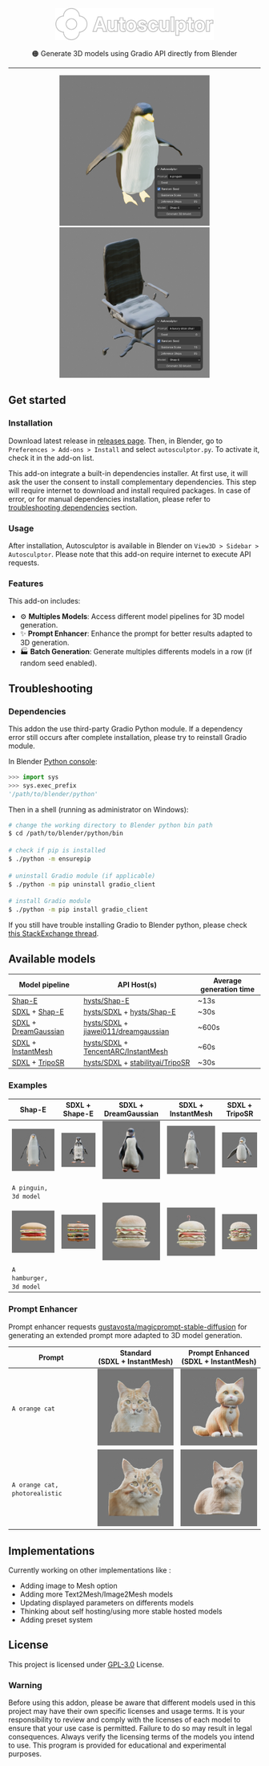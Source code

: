 <p align="center">
  <img src="assets/logo.svg" height="64px" />
</p>
<p align="center">
🟠 Generate 3D models using Gradio API directly from Blender
</p>

---

<p align="center">
  <img src="assets/example_2.png" height="300px" />
  <img src="assets/example_1.png" height="300px" />
</p>

## Get started

### Installation
Download latest release in [releases page](https://github.com/greenmagenta/autosculptor/releases). Then, in Blender, go to `Preferences > Add-ons > Install` and select `autosculptor.py`. To activate it, check it in the add-on list.

This add-on integrate a built-in dependencies installer. At first use, it will ask the user the consent to install complementary dependencies. This step will require internet to download and install required packages. In case of error, or for manual dependencies installation, please refer to [troubleshooting dependencies](#dependencies) section.

### Usage

After installation, Autosculptor is available in Blender on `View3D > Sidebar > Autosculptor`. Please note that this add-on require internet to execute API requests.

### Features

This add-on includes:
- ⚙️ **Multiples Models**: Access different model pipelines for 3D model generation.
- ✨ **Prompt Enhancer**: Enhance the prompt for better results adapted to 3D generation.
- 🏭 **Batch Generation**: Generate multiples differents models in a row (if random seed enabled).

## Troubleshooting

### Dependencies

This addon the use third-party Gradio Python module. If a dependency error still occurs after complete installation, please try to reinstall Gradio module.

In Blender [Python console](https://docs.blender.org/manual/en/latest/editors/python_console.html):
```py
>>> import sys
>>> sys.exec_prefix
'/path/to/blender/python'
```
Then in a shell (running as administrator on Windows):
```bash
# change the working directory to Blender python bin path
$ cd /path/to/blender/python/bin

# check if pip is installed
$ ./python -m ensurepip

# uninstall Gradio module (if applicable)
$ ./python -m pip uninstall gradio_client

# install Gradio module
$ ./python -m pip install gradio_client
```
If you still have trouble installing Gradio to Blender python, please check [this StackExchange thread](https://blender.stackexchange.com/questions/5287/using-3rd-party-python-modules).

## Available models

| Model pipeline | API Host(s) | Average generation time |
|---|---|---|
| [Shap-E](https://github.com/openai/shap-e) | [hysts/Shap-E](https://huggingface.co/spaces/hysts/Shap-E) | ~13s |
| [SDXL](https://huggingface.co/stabilityai/stable-diffusion-xl-base-1.0) + [Shap-E](https://github.com/openai/shap-e) | [hysts/SDXL](https://huggingface.co/spaces/hysts/SDXL) + [hysts/Shap-E](https://huggingface.co/spaces/hysts/Shap-E) | ~30s |
| [SDXL](https://huggingface.co/stabilityai/stable-diffusion-xl-base-1.0) + [DreamGaussian](https://github.com/dreamgaussian/dreamgaussian) | [hysts/SDXL](https://huggingface.co/spaces/hysts/SDXL) + [jiawei011/dreamgaussian](https://huggingface.co/spaces/jiawei011/dreamgaussian) | ~600s |
| [SDXL](https://huggingface.co/stabilityai/stable-diffusion-xl-base-1.0) + [InstantMesh](https://github.com/TencentARC/InstantMesh) | [hysts/SDXL](https://huggingface.co/spaces/hysts/SDXL) + [TencentARC/InstantMesh](https://huggingface.co/spaces/TencentARC/InstantMesh) | ~60s |
| [SDXL](https://huggingface.co/stabilityai/stable-diffusion-xl-base-1.0) + [TripoSR](https://github.com/VAST-AI-Research/TripoSR) | [hysts/SDXL](https://huggingface.co/spaces/hysts/SDXL) + [stabilityai/TripoSR](https://huggingface.co/spaces/stabilityai/TripoSR) | ~30s |

### Examples

| Shap-E | SDXL +<br>Shape-E | SDXL +<br>DreamGaussian | SDXL +<br>InstantMesh | SDXL +<br>TripoSR |
|---|---|---|---|---|
| <img src="assets/model_shape-e.jpg" width="150px" /> | <img src="assets/model_sdxl-shape-e.jpg" width="150px" /> | <img src="assets/model_sdxl-dreamgaussian.jpg" width="150px" /> | <img src="assets/model_sdxl-instantmesh.jpg" width="150px" /> | <img src="assets/model_sdxl-triposr.jpg" width="150px" /> |
| `A pinguin, 3d model` |||||
| <img src="assets/model_shape-e_2.jpg" width="150px" /> | <img src="assets/model_sdxl-shape-e_2.jpg" width="150px" /> | <img src="assets/model_sdxl-dreamgaussian_2.jpg" width="150px" /> | <img src="assets/model_sdxl-instantmesh_2.jpg" width="150px" /> | <img src="assets/model_sdxl-triposr_2.jpg" width="150px" /> |
| `A hamburger, 3d model` |||||

### Prompt Enhancer

Prompt enhancer requests [gustavosta/magicprompt-stable-diffusion](https://gustavosta-magicprompt-stable-diffusion.hf.space/) for generating an extended prompt more adapted to 3D model generation.

| Prompt | Standard<br>(SDXL + InstantMesh) | Prompt Enhanced<br>(SDXL + InstantMesh) |
|---|---|---|
| `A orange cat` | <img src="assets/not_pe_1.jpg" width="200px" /> | <img src="assets/pe_1.jpg" width="200px" /> |
| `A orange cat, photorealistic` | <img src="assets/not_pe_2.jpg" width="200px" /> | <img src="assets/pe_2.jpg" width="200px" /> |

## Implementations

Currently working on other implementations like :
- Adding image to Mesh option
- Adding more Text2Mesh/Image2Mesh models
- Updating displayed parameters on differents models
- Thinking about self hosting/using more stable hosted models
- Adding preset system

## License

This project is licensed under [GPL-3.0](https://github.com/greenmagenta/autosculptor/LICENSE/) License.

### Warning

Before using this addon, please be aware that different models used in this project may have their own specific licenses and usage terms. It is your responsibility to review and comply with the licenses of each model to ensure that your use case is permitted. Failure to do so may result in legal consequences. Always verify the licensing terms of the models you intend to use. This program is provided for educational and experimental purposes.
